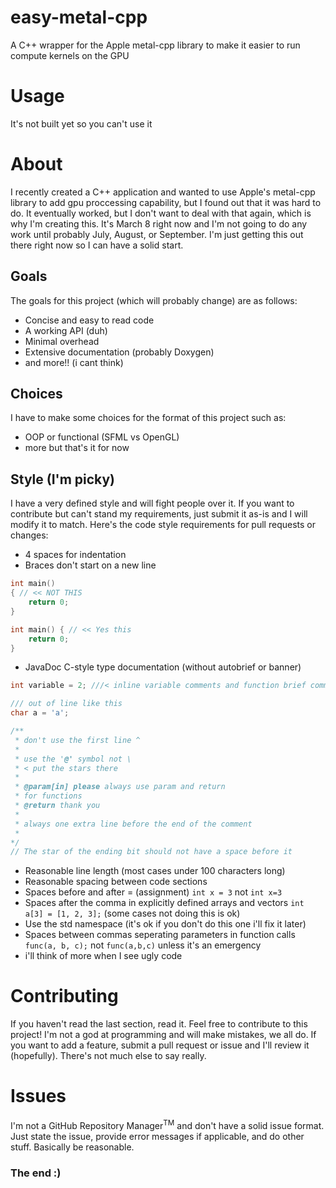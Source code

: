 # easy-metal-cpp
A C++ wrapper for the Apple metal-cpp library to make it easier to run compute kernels on the GPU

# Usage
It's not built yet so you can't use it


# About
I recently created a C++ application and wanted to use Apple's metal-cpp library to add gpu
proccessing capability, but I found out that it was hard to do. It eventually worked, but I don't want
to deal with that again, which is why I'm creating this. It's March 8 right now and I'm not
going to do any work until probably July, August, or September. I'm just getting this out
there right now so I can have a solid start.


## Goals
The goals for this project (which will probably change) are as follows:

- Concise and easy to read code
- A working API (duh)
- Minimal overhead
- Extensive documentation (probably Doxygen)
- and more!! (i cant think)

## Choices
I have to make some choices for the format of this project such as:

- OOP or functional (SFML vs OpenGL)
- more but that's it for now


## Style (I'm picky)
I have a very defined style and will fight people over it. If you want to contribute but can't stand my requirements, just submit it as-is and I will modify it to match.
Here's the code style requirements for pull requests or changes:

- 4 spaces for indentation
- Braces don't start on a new line
```cpp
int main()
{ // << NOT THIS
    return 0;
}

int main() { // << Yes this
    return 0;
}
```
- JavaDoc C-style type documentation (without autobrief or banner)
```cpp
int variable = 2; ///< inline variable comments and function brief comments like this

/// out of line like this
char a = 'a';

/**
 * don't use the first line ^
 * 
 * use the '@' symbol not \
 * < put the stars there
 *
 * @param[in] please always use param and return
 * for functions
 * @return thank you
 *
 * always one extra line before the end of the comment
 * 
*/
// The star of the ending bit should not have a space before it
```
- Reasonable line length (most cases under 100 characters long)
- Reasonable spacing between code sections
- Spaces before and after = (assignment) `int x = 3` not `int x=3`
- Spaces after the comma in explicitly defined arrays and vectors `int a[3] = [1, 2, 3];` (some cases not doing this is ok)
- Use the std namespace (it's ok if you don't do this one i'll fix it later)
- Spaces between commas seperating parameters in function calls `func(a, b, c);` not `func(a,b,c)` unless it's an emergency
- i'll think of more when I see ugly code

# Contributing

If you haven't read the last section, read it.
Feel free to contribute to this project! I'm not a god at programming and will make mistakes, we all do. If you want to add a feature, submit a pull request or issue and I'll review it (hopefully). There's not much else to say really.

# Issues

I'm not a GitHub Repository Manager<sup>TM</sup> and don't have a solid issue format. Just state the issue, provide error messages if applicable, and do other stuff. Basically be reasonable.


### The end :)
